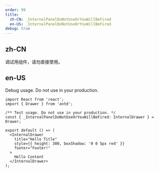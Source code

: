 ```yaml
---
order: 99
title:
  zh-CN: _InternalPanelDoNotUseOrYouWillBeFired
  en-US: _InternalPanelDoNotUseOrYouWillBeFired
debug: true
---
```


## zh-CN

调试用组件，请勿直接使用。

## en-US

Debug usage. Do not use in your production.

```tsx
import React from 'react';
import { Drawer } from 'antd';

/** Test usage. Do not use in your production. */
const { _InternalPanelDoNotUseOrYouWillBeFired: InternalDrawer } = Drawer;

export default () => (
  <InternalDrawer
    title="Hello Title"
    style={{ height: 300, boxShadow: '0 0 5px red' }}
    footer="Footer!"
  >
    Hello Content
  </InternalDrawer>
);
```
